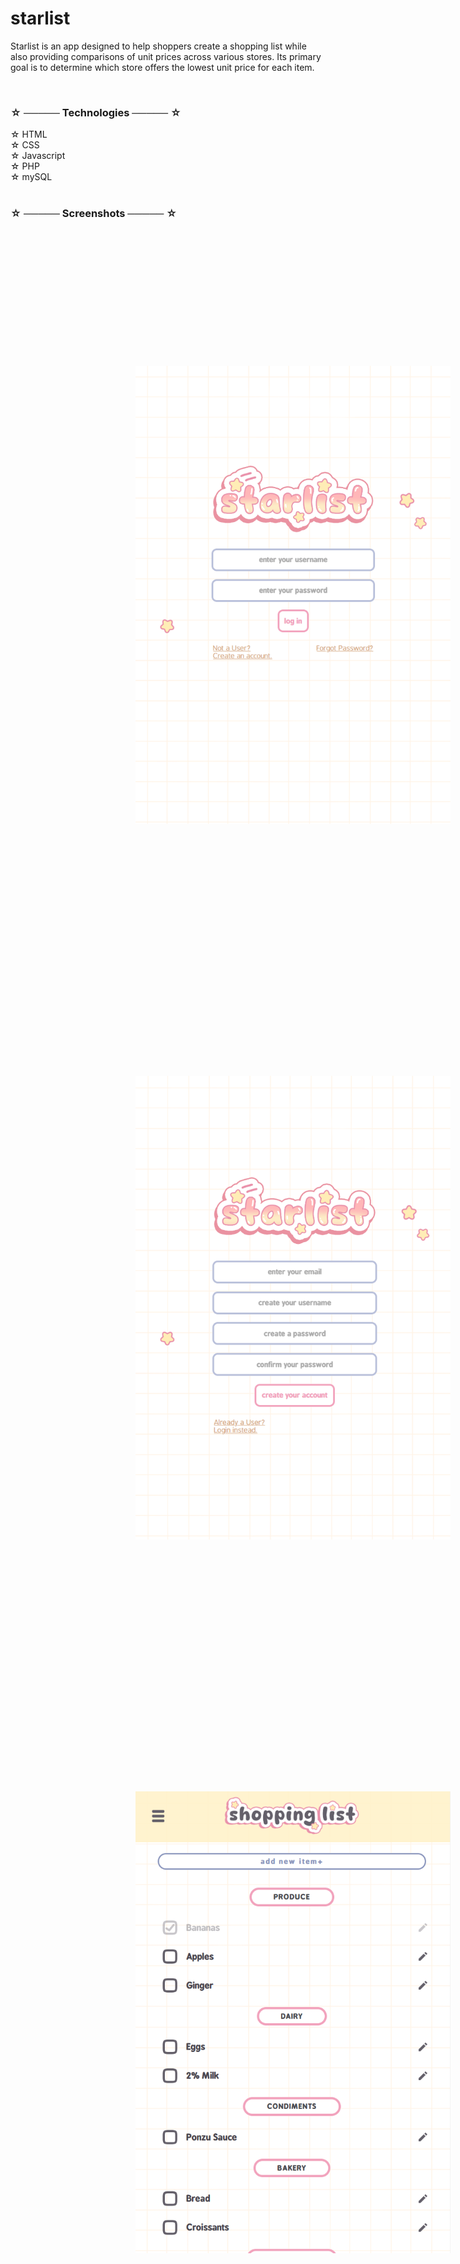 # starlist 

Starlist is an app designed to help shoppers create a shopping list while also providing comparisons of unit prices across various stores. Its primary goal is to determine which store offers the lowest unit price for each item.

<br>

### ☆ ───── Technologies ───── ☆
☆ HTML <br>
☆ CSS <br>
☆ Javascript <br>
☆ PHP <br>
☆ mySQL <br>
 <br>

### ☆ ───── Screenshots ───── ☆

 <br>


 <div>
    <img style = "width: 20vh; margin: 5vh;" src = "resources/thumbnails/loginPage.png">
    <img style = "width: 20vh; margin: 5vh;" src = "resources/thumbnails/signupPage.png">
    <img style = "width: 20vh; margin: 5vh;" src = "resources/thumbnails/home.png">
    <img style = "width: 20vh; margin: 5vh;" src = "resources/thumbnails/addNewItem.png">
    <img style = "width: 20vh; margin: 5vh;" src = "resources/thumbnails/editItem.png">
</div>
 <br>

### ☆ ───── Future enhancements ───── ☆

 <br>
☆ Multiple Lists <br> 
